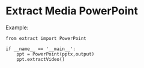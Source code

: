 # Extract Media PowerPoint

Example:


```
from extract import PowerPoint

if __name__ == '__main__':
    ppt = PowerPoint(pptx,output)
    ppt.extractVideo()
```